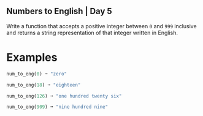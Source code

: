 ## Numbers to English | Day 5
Write a function that accepts a positive integer between `0` and `999` inclusive and returns a string representation of that integer written in English.

# Examples
```py
num_to_eng(0) ➞ "zero"

num_to_eng(18) ➞ "eighteen"

num_to_eng(126) ➞ "one hundred twenty six"

num_to_eng(909) ➞ "nine hundred nine"
```
